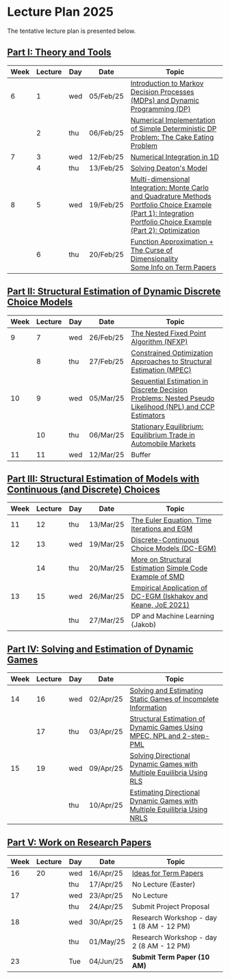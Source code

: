 # Lecture Plan 2025  
The tentative lecture plan is presented below.

## [Part I: Theory and Tools](https://github.com/bschjerning/dp_ucph/tree/main/1_theory_tools)                                                      

| Week | Lecture | Day | Date      | Topic |
|------|---------|-----|-----------|------------------------------------------------------|
| 6    | 1       | wed | 05/Feb/25 | [Introduction to Markov Decision Processes (MDPs) and Dynamic Programming (DP)](/1_theory_tools/01_dp_intro.ipynb)                          |
|      | 2       | thu | 06/Feb/25 | [Numerical Implementation of Simple Deterministic DP Problem: The Cake Eating Problem](/1_theory_tools/02_cake_eating_example.ipynb)  |
| 7    | 3       | wed | 12/Feb/25 | [Numerical Integration in 1D](/1_theory_tools/03_deaton_1d_integration.ipynb)    |  
|      | 4       | thu | 13/Feb/25 | [Solving Deaton's Model](/1_theory_tools/03_deaton_1d_integration.ipynb)    |  
| 8    | 5       | wed | 19/Feb/25 | [Multi-dimensional Integration: Monte Carlo and Quadrature Methods](/1_theory_tools/04_multi_d_integration.ipynb)  <br> [Portfolio Choice Example (Part 1): Integration](/1_theory_tools/04a_portfolio_integration.ipynb)<br> [Portfolio Choice Example (Part 2): Optimization](/1_theory_tools/04b_portfolio_optimal.ipynb)| 
|      | 6       | thu | 20/Feb/25 |   [Function Approximation + The Curse of Dimensionality](/1_theory_tools/05_interpolation.ipynb) <br> [Some Info on Term Papers](/5_term_paper/term_paper.ipynb) |

## [Part II: Structural Estimation of Dynamic Discrete Choice Models](https://github.com/bschjerning/dp_ucph/tree/main/2_dynamic_discrete_choice)      
| Week | Lecture | Day | Date      | Topic |
|------|---------|-----|-----------|------------------------------------------------------|
| 9  | 7  | wed | 26/Feb/25 | [The Nested Fixed Point Algorithm (NFXP)](/2_dynamic_discrete_choice/1_nfxp.pdf)|
|    | 8  | thu | 27/Feb/25 | [Constrained Optimization Approaches to Structural Estimation (MPEC)](/2_dynamic_discrete_choice/2_mpec.pdf) |
| 10 | 9  | wed | 05/Mar/25 | [Sequential Estimation in Discrete Decision Problems: Nested Pseudo Likelihood (NPL) and CCP Estimators](/2_dynamic_discrete_choice/3_npl.pdf) |
|    | 10 | thu | 06/Mar/25 | [Stationary Equilibrium: Equilibrium Trade in Automobile Markets](/2_dynamic_discrete_choice/4_eqbtrade.pdf)     |
| 11 | 11 | wed | 12/Mar/25 | Buffer  |

## [Part III: Structural Estimation of Models with Continuous (and Discrete) Choices](https://github.com/bschjerning/dp_ucph/tree/main/3_discrete_continuous_choice)
| Week | Lecture | Day | Date      | Topic |
|------|---------|-----|-----------|------------------------------------------------------|
| 11    | 12 | thu | 13/Mar/25 | [The Euler Equation, Time Iterations and EGM](/3_discrete_continuous_choice/1_euler_egm.ipynb)             |
| 12 | 13 | wed | 19/Mar/25 | [Discrete-Continuous Choice Models (DC-EGM)](/3_discrete_continuous_choice/2_dcegm.pdf)  |
|    | 14 | thu | 20/Mar/25 | [More on Structural Estimation](/3_discrete_continuous_choice/3_struct_est.pdf) [Simple Code Example of SMD]()| 
| 13 | 15 | wed | 26/Mar/25 |[Empirical Application of DC-EGM (Iskhakov and Keane, JoE 2021)](/3_discrete_continuous_choice/4_aupens_dc_egm.pdf)  |
|    |    | thu | 27/Mar/25 | DP and Machine Learning (Jakob)                |

## [Part IV: Solving and Estimation of Dynamic Games](https://github.com/bschjerning/dp_ucph/tree/main/4_dynamic_games)	
| Week | Lecture | Day | Date      | Topic |
|------|---------|-----|-----------|------------------------------------------------------|
| 14 | 16 | wed | 02/Apr/25 | [Solving and Estimating Static Games of Incomplete Information](/4_dynamic_games/1_StaticGames.pdf)  |
|  | 17 | thu | 03/Apr/25 | [Structural Estimation of Dynamic Games Using MPEC, NPL and 2-step-PML](/4_dynamic_games/2_DynamicGames.pdf)  |
| 15 | 19 | wed | 09/Apr/25 | [Solving Directional Dynamic Games with Multiple Equilibria Using RLS](/4_dynamic_games/3_rls.pdf)  |
|    |    | thu | 10/Apr/25 | [Estimating Directional Dynamic Games with Multiple Equilibria Using NRLS](/4_dynamic_games/4_nrls.pdf)   |

## [Part V: Work on Research Papers](https://github.com/bschjerning/dp_ucph/tree/main/5_term_paper)
| Week | Lecture | Day | Date      | Topic |
|------|---------|-----|-----------|------------------------------------------------------|
| 16 | 20 | wed | 16/Apr/25 | [Ideas for Term Papers](/5_term_paper/term_paper.ipynb)  |
|    |    | thu | 17/Apr/25 | No Lecture (Easter)                            |
| 17 |  | wed | 23/Apr/25 | No Lecture                            |
|    |  | thu | 24/Apr/25 | Submit Project Proposal              |
| 18 |  | wed | 30/Apr/25 | Research Workshop - day 1 (8 AM - 12 PM)   |
|    |  | thu | 01/May/25 | Research Workshop - day 2 (8 AM - 12 PM) |
| 23 |  | Tue | 04/Jun/25 | **Submit Term Paper (10 AM)**        |